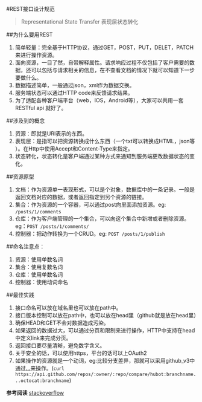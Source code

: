 #REST接口设计规范
> Representational State Transfer 表现层状态转化

##为什么要用REST
1. 简单轻量：完全基于HTTP协议，通过GET，POST，PUT，DELET，PATCH来进行操作资源。
2. 面向资源，一目了然，自带解释属性。请求响应过程不仅包括了客户需要的数据，还可以包括与请求相关的信息，在不查看文档的情况下就可以知道下一步要做什么。
3. 数据描述简单，一般通过json，xml作为数据交换。
4. 服务端状态可以通过HTTP code来反馈请求结果。
5. 为了适配各种客户端平台（web，IOS，Android等），大家可以共用一套RESTful api 就好了。


##涉及到的概念
1. 资源：即就是URI表示的东西。
2. 表现层：是指可以把资源转换成什么东西（一个txt可以转换成HTML，json等 ）。在Http中使用Accept和Content-Type来指定。
3. 状态转化，状态转化是客户端通过某种方式来通知到服务端更改数据状态的变化。

##资源原型
1. 文档：作为资源单一表现形式，可以是个对象，数据库中的一条记录。一般是返回文档对应的数据，或者返回指定到另个资源的链接。
2. 集合：作为资源的一个容器，可以通过post向里面添加资源。eg: `/posts/1/comments`
3. 仓库：作为客户端管理的一个集合，可以向这个集合中新增或者删除资源。eg：`POST /posts/1/comments/`
4. 控制器：把动作转换为一个CRUD。eg: `POST /posts/1/publish`


##命名注意点：
1. 资源：使用单数名词
2. 集合：使用复数名词
3. 仓库：使用单数名词
4. 控制器：使用动词命名


##最佳实践
1. 接口命名可以放在域名里也可以放在path中。
2. 接口版本控制可以放在path中，也可以放在head里（github就是放在head里）
3. 确保HEAD和GET不会对数据造成污染。
4. 如果返回的数据过大，可以通过分页和限制来进行操作，HTTP中支持在head中定义link来完成分页。
5. 返回接口要尽量清晰，避免数字含义。
6. 关于安全的话，可以使用https，平台的话可以上OAuth2
7. 如果操作的资源就是一个动词，eg:比较分支差异，那就可以采用github_v3中通过[...](https://developer.github.com/v3/repos/commits/#compare-two-commits)来操作。(`curl https://api.github.com/repos/:owner/:repo/compare/hubot:branchname...octocat:branchname`)


**参考阅读**
[stackoverflow](https://stackoverflow.com/questions/671118/what-exactly-is-restful-programming/3950863#3950863)
